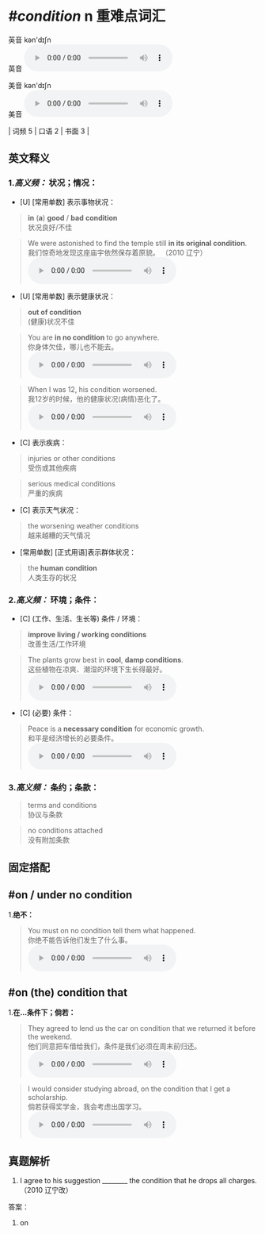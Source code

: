 # ***\#condition*** n  重难点词汇
英音 kən'dɪʃn  
英音
<audio src="./media/condition-B.aac" controls="controls"></audio>

美音 kən'dɪʃn  
美音
<audio src="./media/condition.aac" controls="controls"></audio>



| 词频 5 | 口语 2 | 书面 3 |  

英文释义
---
### 1.*高义频：* **状况；情况：**  

- [U] [常用单数] 表示事物状况：

 > **in** (**a**) **good** / **bad** **condition**  
 > 状况良好/不佳    

 > We were astonished to find the temple still **in its original condition**.  
 > 我们惊奇地发现这座庙宇依然保存着原貌。  （2010 辽宁）  
<audio src="./media/1-condition.aac" controls="controls"></audio>

- [U] [常用单数] 表示健康状况：

 > **out of condition**  
 > (健康)状况不佳    

 > You are **in no condition** to go anywhere.   
 > 你身体欠佳，哪儿也不能去。    
<audio src="./media/2-condition.aac" controls="controls"></audio>

 > When I was 12, his condition worsened.  
 > 我12岁的时候，他的健康状况(病情)恶化了。    
<audio src="./media/3-condition.aac" controls="controls"></audio>

- [C] 表示疾病：

 > injuries or other conditions  
 > 受伤或其他疾病    

 > serious medical conditions  
 > 严重的疾病    

- [C] 表示天气状况：

 > the worsening weather conditions   
 > 越来越糟的天气情况    

- [常用单数] [正式用语]表示群体状况：

 > the **human condition**  
 > 人类生存的状况    

### 2.*高义频：* **环境；条件：**  

- [C] (工作、生活、生长等) 条件 / 环境：

 > **improve living / working conditions**  
 > 改善生活/工作环境    

 > The plants grow best in **cool**, **damp conditions**.  
 > 这些植物在凉爽、潮湿的环境下生长得最好。    
<audio src="./media/4-condition.aac" controls="controls"></audio>

- [C] (必要) 条件：

 > Peace is a **necessary condition** for economic growth.   
 > 和平是经济增长的必要条件。    
<audio src="./media/5-condition.aac" controls="controls"></audio>

### 3.*高义频：* **条约；条款：**  

 > terms and conditions  
 > 协议与条款    

 > no conditions attached  
 > 没有附加条款    


固定搭配
---
## \#on / under no condition
1.**绝不：**  

 > You must on no condition tell them what happened.  
 > 你绝不能告诉他们发生了什么事。    
<audio src="./media/6-condition.aac" controls="controls"></audio>

## \#on (the) condition that
1.**在…条件下；倘若：**  

 > They agreed to lend us the car on condition that we returned it before the weekend.   
 > 他们同意把车借给我们，条件是我们必须在周末前归还。    
<audio src="./media/7-condition.aac" controls="controls"></audio>

 > I would consider studying abroad, on the condition that I get a scholarship.   
 > 倘若获得奖学金，我会考虑出国学习。    
<audio src="./media/8-condition.aac" controls="controls"></audio>


真题解析
---
1. I agree to his suggestion ________ the condition that he drops all charges.  （2010 辽宁改）  

答案：
1. on   

